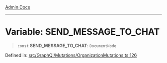 [Admin Docs](/)

---

# Variable: SEND_MESSAGE_TO_CHAT

> `const` **SEND_MESSAGE_TO_CHAT**: `DocumentNode`

Defined in: [src/GraphQl/Mutations/OrganizationMutations.ts:126](https://github.com/PalisadoesFoundation/talawa-admin/blob/main/src/GraphQl/Mutations/OrganizationMutations.ts#L126)
